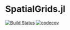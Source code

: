 # SpatialGrids.jl

[![Build Status](https://travis-ci.org/FugroRoames/SpatialGrids.jl.svg?branch=master)](https://travis-ci.org/FugroRoames/SpatialGrids.jl)
[![codecov](https://codecov.io/gh/FugroRoames/SpatialGrids.jl/branch/master/graph/badge.svg)](https://codecov.io/gh/FugroRoames/SpatialGrids.jl)
